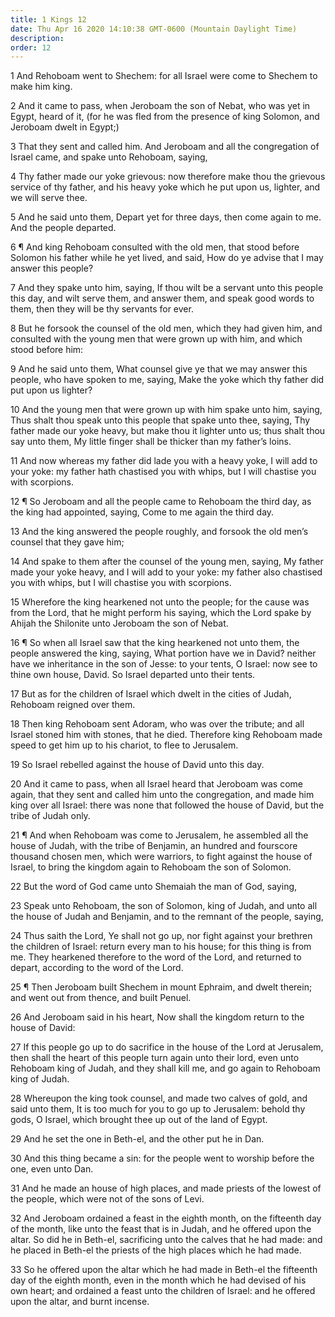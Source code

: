 ```yaml
---
title: 1 Kings 12
date: Thu Apr 16 2020 14:10:38 GMT-0600 (Mountain Daylight Time)
description: 
order: 12
---
```


<p>
  1 And Rehoboam went to Shechem: for all Israel were come to Shechem to make
  him king.
</p>
<p>
  2 And it came to pass, when Jeroboam the son of Nebat, who was yet in Egypt,
  heard of it, (for he was fled from the presence of king Solomon, and Jeroboam
  dwelt in Egypt;)
</p>
<p>
  3 That they sent and called him. And Jeroboam and all the congregation of
  Israel came, and spake unto Rehoboam, saying,
</p>
<p>
  4 Thy father made our yoke grievous: now therefore make thou the grievous
  service of thy father, and his heavy yoke which he put upon us, lighter, and
  we will serve thee.
</p>
<p>
  5 And he said unto them, Depart yet for three days, then come again to me. And
  the people departed.
</p>
<p>
  6 &#xB6; And king Rehoboam consulted with the old men, that stood before
  Solomon his father while he yet lived, and said, How do ye advise that I may
  answer this people?
</p>
<p>
  7 And they spake unto him, saying, If thou wilt be a servant unto this people
  this day, and wilt serve them, and answer them, and speak good words to them,
  then they will be thy servants for ever.
</p>
<p>
  8 But he forsook the counsel of the old men, which they had given him, and
  consulted with the young men that were grown up with him, and which stood
  before him:
</p>
<p>
  9 And he said unto them, What counsel give ye that we may answer this people,
  who have spoken to me, saying, Make the yoke which thy father did put upon us
  lighter?
</p>
<p>
  10 And the young men that were grown up with him spake unto him, saying, Thus
  shalt thou speak unto this people that spake unto thee, saying, Thy father
  made our yoke heavy, but make thou it lighter unto us; thus shalt thou say
  unto them, My little finger shall be thicker than my father&#x2019;s loins.
</p>
<p>
  11 And now whereas my father did lade you with a heavy yoke, I will add to
  your yoke: my father hath chastised you with whips, but I will chastise you
  with scorpions.
</p>
<p>
  12 &#xB6; So Jeroboam and all the people came to Rehoboam the third day, as
  the king had appointed, saying, Come to me again the third day.
</p>
<p>
  13 And the king answered the people roughly, and forsook the old men&#x2019;s
  counsel that they gave him;
</p>
<p>
  14 And spake to them after the counsel of the young men, saying, My father
  made your yoke heavy, and I will add to your yoke: my father also chastised
  you with whips, but I will chastise you with scorpions.
</p>
<p>
  15 Wherefore the king hearkened not unto the people; for the cause was from
  the Lord, that he might perform his saying, which the Lord spake by Ahijah the
  Shilonite unto Jeroboam the son of Nebat.
</p>
<p>
  16 &#xB6; So when all Israel saw that the king hearkened not unto them, the
  people answered the king, saying, What portion have we in David? neither have
  we inheritance in the son of Jesse: to your tents, O Israel: now see to thine
  own house, David. So Israel departed unto their tents.
</p>
<p>
  17 But as for the children of Israel which dwelt in the cities of Judah,
  Rehoboam reigned over them.
</p>
<p>
  18 Then king Rehoboam sent Adoram, who was over the tribute; and all Israel
  stoned him with stones, that he died. Therefore king Rehoboam made speed to
  get him up to his chariot, to flee to Jerusalem.
</p>
<p>19 So Israel rebelled against the house of David unto this day.</p>
<p>
  20 And it came to pass, when all Israel heard that Jeroboam was come again,
  that they sent and called him unto the congregation, and made him king over
  all Israel: there was none that followed the house of David, but the tribe of
  Judah only.
</p>
<p>
  21 &#xB6; And when Rehoboam was come to Jerusalem, he assembled all the house
  of Judah, with the tribe of Benjamin, an hundred and fourscore thousand chosen
  men, which were warriors, to fight against the house of Israel, to bring the
  kingdom again to Rehoboam the son of Solomon.
</p>
<span></span>
<p>22 But the word of God came unto Shemaiah the man of God, saying,</p>
<p>
  23 Speak unto Rehoboam, the son of Solomon, king of Judah, and unto all the
  house of Judah and Benjamin, and to the remnant of the people, saying,
</p>
<p>
  24 Thus saith the Lord, Ye shall not go up, nor fight against your brethren
  the children of Israel: return every man to his house; for this thing is from
  me. They hearkened therefore to the word of the Lord, and returned to depart,
  according to the word of the Lord.
</p>
<p>
  25 &#xB6; Then Jeroboam built Shechem in mount Ephraim, and dwelt therein; and
  went out from thence, and built Penuel.
</p>
<p>
  26 And Jeroboam said in his heart, Now shall the kingdom return to the house
  of David:
</p>
<p>
  27 If this people go up to do sacrifice in the house of the Lord at Jerusalem,
  then shall the heart of this people turn again unto their lord, even unto
  Rehoboam king of Judah, and they shall kill me, and go again to Rehoboam king
  of Judah.
</p>
<p>
  28 Whereupon the king took counsel, and made two calves of gold, and said unto
  them, It is too much for you to go up to Jerusalem: behold thy gods, O Israel,
  which brought thee up out of the land of Egypt.
</p>
<p>29 And he set the one in Beth-el, and the other put he in Dan.</p>
<p>
  30 And this thing became a sin: for the people went to worship before the one,
  even unto Dan.
</p>
<p>
  31 And he made an house of high places, and made priests of the lowest of the
  people, which were not of the sons of Levi.
</p>
<p>
  32 And Jeroboam ordained a feast in the eighth month, on the fifteenth day of
  the month, like unto the feast that is in Judah, and he offered upon the
  altar. So did he in Beth-el, sacrificing unto the calves that he had made: and
  he placed in Beth-el the priests of the high places which he had made.
</p>
<p>
  33 So he offered upon the altar which he had made in Beth-el the fifteenth day
  of the eighth month, even in the month which he had devised of his own heart;
  and ordained a feast unto the children of Israel: and he offered upon the
  altar, and burnt incense.
</p>
